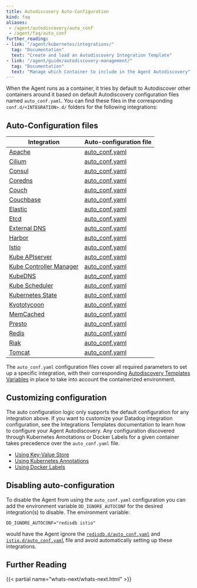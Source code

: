 ```yaml
---
title: Autodiscovery Auto-Configuration
kind: faq
aliases:
 - /agent/autodiscovery/auto_conf
 - /agent/faq/auto_conf
further_reading:
- link: "/agent/kubernetes/integrations/"
  tag: "Documentation"
  text: "Create and load an Autodiscovery Integration Template"
- link: "/agent/guide/autodiscovery-management/"
  tag: "Documentation"
  text: "Manage which Container to include in the Agent Autodiscovery"
---
```


When the Agent runs as a container, it tries by default to Autodiscover other containers around it based on default Autodiscovery configuration files named `auto_conf.yaml`. You can find these files in the corresponding `conf.d/<INTEGRATION>.d/` folders for the following integrations:

## Auto-Configuration files

| Integration                    | Auto-configuration file |
| ------                         | --------                |
| [Apache][1]                    | [auto_conf.yaml][2]     |
| [Cilium][3]                    | [auto_conf.yaml][4]     |
| [Consul][5]                    | [auto_conf.yaml][6]     |
| [Coredns][7]                   | [auto_conf.yaml][8]     |
| [Couch][9]                     | [auto_conf.yaml][10]    |
| [Couchbase][11]                | [auto_conf.yaml][12]    |
| [Elastic][13]                  | [auto_conf.yaml][14]    |
| [Etcd][15]                     | [auto_conf.yaml][16]    |
| [External DNS][17]             | [auto_conf.yaml][18]    |
| [Harbor][19]                   | [auto_conf.yaml][20]    |
| [Istio][21]                    | [auto_conf.yaml][22]    |
| [Kube APIserver][23]           | [auto_conf.yaml][24]    |
| [Kube Controller Manager][25]  | [auto_conf.yaml][26]    |
| [KubeDNS][23]                  | [auto_conf.yaml][27]    |
| [Kube Scheduler][28]           | [auto_conf.yaml][29]    |
| [Kubernetes State][23]         | [auto_conf.yaml][30]    |
| [Kyototycoon][31]              | [auto_conf.yaml][32]    |
| [MemCached][33]                | [auto_conf.yaml][34]    |
| [Presto][35]                   | [auto_conf.yaml][36]    |
| [Redis][37]                    | [auto_conf.yaml][38]    |
| [Riak][39]                     | [auto_conf.yaml][40]    |
| [Tomcat][41]                   | [auto_conf.yaml][42]    |

The `auto_conf.yaml` configuration files cover all required parameters to set up a specific integration, with their corresponding [Autodiscovery Templates Variables][43] in place to take into account the containerized environment.

## Customizing configuration
The auto configuration logic only supports the default configuration for any integration above. If you want to customize your Datadog integration configuration, see the Integrations Templates documentation to learn how to configure your Agent Autodiscovery. Any configuration discovered through Kubernetes Annotations or Docker Labels for a given container takes precedence over the `auto_conf.yaml` file.

* [Using Key-Value Store][44]
* [Using Kubernetes Annotations][45]
* [Using Docker Labels][46]

## Disabling auto-configuration

To disable the Agent from using the `auto_conf.yaml` configuration you can add the environment variable `DD_IGNORE_AUTOCONF` for the desired integration(s) to disable. The environment variable:
```
DD_IGNORE_AUTOCONF="redisdb istio"
```
would have the Agent ignore the [`redisdb.d/auto_conf.yaml`][38] and [`istio.d/auto_conf.yaml`][22] file and avoid automatically setting up these integrations.

## Further Reading

{{< partial name="whats-next/whats-next.html" >}}

[1]: /integrations/apache/
[2]: https://github.com/DataDog/integrations-core/tree/master/apache/datadog_checks/apache/data/auto_conf.yaml
[3]: /integrations/cilium
[4]: https://github.com/DataDog/integrations-core/blob/master/cilium/datadog_checks/cilium/data/auto_conf.yaml
[5]: /integrations/consul/
[6]: https://github.com/DataDog/integrations-core/blob/master/consul/datadog_checks/consul/data/auto_conf.yaml
[7]: /integrations/coredns/
[8]: https://github.com/DataDog/integrations-core/blob/master/coredns/datadog_checks/coredns/data/auto_conf.yaml
[9]: /integrations/couch/
[10]: https://github.com/DataDog/integrations-core/blob/master/couch/datadog_checks/couch/data/auto_conf.yaml
[11]: /integrations/couchbase/
[12]: https://github.com/DataDog/integrations-core/tree/master/couchbase/datadog_checks/couchbase/data/auto_conf.yaml
[13]: /integrations/elastic/
[14]: https://github.com/DataDog/integrations-core/blob/master/elastic/datadog_checks/elastic/data/auto_conf.yaml
[15]: /integrations/etcd/
[16]: https://github.com/DataDog/integrations-core/blob/master/etcd/datadog_checks/etcd/data/auto_conf.yaml
[17]: /integrations/external_dns
[18]: https://github.com/DataDog/integrations-core/blob/master/external_dns/datadog_checks/external_dns/data/auto_conf.yaml
[19]: /integrations/harbor/
[20]: https://github.com/DataDog/integrations-core/blob/master/harbor/datadog_checks/harbor/data/auto_conf.yaml
[21]: /integrations/istio
[22]: https://github.com/DataDog/integrations-core/blob/master/istio/datadog_checks/istio/data/auto_conf.yaml
[23]: /agent/kubernetes/
[24]: https://github.com/DataDog/integrations-core/blob/master/kube_apiserver_metrics/datadog_checks/kube_apiserver_metrics/data/auto_conf.yaml
[25]: /integrations/kube_controller_manager
[26]: https://github.com/DataDog/integrations-core/blob/master/kube_controller_manager/datadog_checks/kube_controller_manager/data/auto_conf.yaml
[27]: https://github.com/DataDog/integrations-core/blob/master/kube_dns/datadog_checks/kube_dns/data/auto_conf.yaml
[28]: /integrations/kube_scheduler
[29]: https://github.com/DataDog/integrations-core/blob/master/kube_scheduler/datadog_checks/kube_scheduler/data/auto_conf.yaml
[30]: https://github.com/DataDog/integrations-core/blob/master/kubernetes_state/datadog_checks/kubernetes_state/data/auto_conf.yaml
[31]: /integrations/kyototycoon/
[32]: https://github.com/DataDog/integrations-core/blob/master/kyototycoon/datadog_checks/kyototycoon/data/auto_conf.yaml
[33]: /integrations/mcache/
[34]: https://github.com/DataDog/integrations-core/blob/master/mcache/datadog_checks/mcache/data/auto_conf.yaml
[35]: /integrations/presto/
[36]: https://github.com/DataDog/integrations-core/blob/master/presto/datadog_checks/presto/data/auto_conf.yaml
[37]: /integrations/redisdb/
[38]: https://github.com/DataDog/integrations-core/blob/master/redisdb/datadog_checks/redisdb/data/auto_conf.yaml
[39]: /integrations/riak/
[40]: https://github.com/DataDog/integrations-core/blob/master/riak/datadog_checks/riak/data/auto_conf.yaml
[41]: /integrations/tomcat/
[42]: https://github.com/DataDog/integrations-core/blob/master/tomcat/datadog_checks/tomcat/data/auto_conf.yaml
[43]: /agent/faq/template_variables/
[44]: /agent/kubernetes/integrations/?tab=keyvaluestore#configuration
[45]: /agent/kubernetes/integrations/?tab=kubernetes#configuration
[46]: /agent/docker/integrations/#configuration
